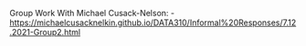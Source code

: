 Group Work With Michael Cusack-Nelson: 
    - https://michaelcusacknelkin.github.io/DATA310/Informal%20Responses/7.12.2021-Group2.html
